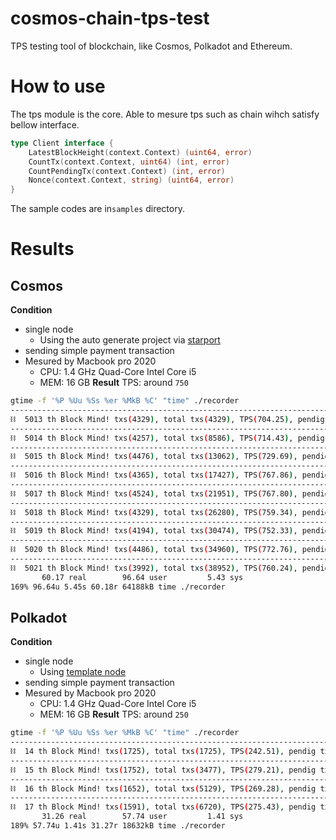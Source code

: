 # cosmos-chain-tps-test
TPS testing tool of blockchain, like Cosmos, Polkadot and Ethereum.

# How to use
The tps module is the core. Able to mesure tps such as chain wihch satisfy bellow interface.
```go
type Client interface {
	LatestBlockHeight(context.Context) (uint64, error)
	CountTx(context.Context, uint64) (int, error)
	CountPendingTx(context.Context) (int, error)
	Nonce(context.Context, string) (uint64, error)
}
```
The sample codes are in`samples` directory.


# Results
## Cosmos
**Condition**
- single node
  - Using the auto generate project via [starport](https://github.com/tendermint/starport)
- sending simple payment transaction
- Mesured by Macbook pro 2020
  - CPU: 1.4 GHz Quad-Core Intel Core i5
  - MEM: 16 GB
**Result**
TPS: around `750`
```sh
gtime -f '%P %Uu %Ss %er %MkB %C' "time" ./recorder
------------------------------------------------------------------------------------
⛓  5013 th Block Mind! txs(4329), total txs(4329), TPS(704.25), pendig txs(5515)
------------------------------------------------------------------------------------
⛓  5014 th Block Mind! txs(4257), total txs(8586), TPS(714.43), pendig txs(5446)
------------------------------------------------------------------------------------
⛓  5015 th Block Mind! txs(4476), total txs(13062), TPS(729.69), pendig txs(5872)
------------------------------------------------------------------------------------
⛓  5016 th Block Mind! txs(4365), total txs(17427), TPS(767.86), pendig txs(5343)
------------------------------------------------------------------------------------
⛓  5017 th Block Mind! txs(4524), total txs(21951), TPS(767.80), pendig txs(5539)
------------------------------------------------------------------------------------
⛓  5018 th Block Mind! txs(4329), total txs(26280), TPS(759.34), pendig txs(5538)
------------------------------------------------------------------------------------
⛓  5019 th Block Mind! txs(4194), total txs(30474), TPS(752.33), pendig txs(5531)
------------------------------------------------------------------------------------
⛓  5020 th Block Mind! txs(4486), total txs(34960), TPS(772.76), pendig txs(5403)
------------------------------------------------------------------------------------
⛓  5021 th Block Mind! txs(3992), total txs(38952), TPS(760.24), pendig txs(4946)
       60.17 real        96.64 user         5.43 sys
169% 96.64u 5.45s 60.18r 64188kB time ./recorder
```

## Polkadot
**Condition**
- single node
  - Using [template node](https://github.com/substrate-developer-hub/substrate-front-end-template)
- sending simple payment transaction
- Mesured by Macbook pro 2020
  - CPU: 1.4 GHz Quad-Core Intel Core i5
  - MEM: 16 GB
**Result**
TPS: around `250`
```sh
gtime -f '%P %Uu %Ss %er %MkB %C' "time" ./recorder
------------------------------------------------------------------------------------
⛓  14 th Block Mind! txs(1725), total txs(1725), TPS(242.51), pendig txs(324)
------------------------------------------------------------------------------------
⛓  15 th Block Mind! txs(1752), total txs(3477), TPS(279.21), pendig txs(134)
------------------------------------------------------------------------------------
⛓  16 th Block Mind! txs(1652), total txs(5129), TPS(269.28), pendig txs(240)
------------------------------------------------------------------------------------
⛓  17 th Block Mind! txs(1591), total txs(6720), TPS(275.43), pendig txs(109)
       31.26 real        57.74 user         1.41 sys
189% 57.74u 1.41s 31.27r 18632kB time ./recorder
```
